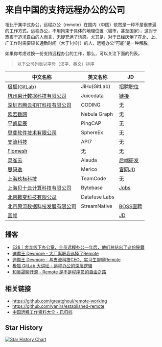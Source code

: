 # 来自中国的支持远程办公的公司

相比于集中式办公，远程办公（remote）在国内（中国）依然是一种不是很普遍的工作方式。远程办公，不用拘束于具体的地理位置（城市，甚至国家），这对于热衷于追求自由的人而言，无疑充满了诱惑。尤其是，对于已经厌倦了在北、上、广工作时需要较长通勤时间（大于1小时）的人，远程办公“可能”是一种解脱。

如果你考虑过换一份支持远程办公的工作，那么，可以关注下面的列表。

> 以下公司列表以字母（汉字、英文）排序

| 中文名称 | 英文名称 | JD |
|---|---|---|
| [极狐(GitLab)](https://gitlab.cn/) | JiHu(GitLab) | [招聘职位](https://about.gitlab.cn/careers) |
| [杭州果汁数据科技有限公司](https://juicefs.com/) | Juicedata | [链接](https://github.com/juicedata/we-are-hiring) |
| [深圳市腾云扣钉科技有限公司](https://coding.net/) | CODING | 无 |
| [欧若数网](https://nebula-graph.com.cn/) | Nebula Graph | 无 |
| [平凯星辰](https://pingcap.com/zh/) | PingCAP | 无 |
| [思斐软件技术有限公司](https://sphere-ex.com/) | SphereEx | 无 |
| [支流科技](https://www.apiseven.com/zh) | API7 | 无 |
| [Flomesh](https://flomesh.cn/) | 无 | 无 |
| [灵雀云](https://www.alauda.cn) | Alauda | [后端研发](https://app.mokahr.com/apply/lqy/2430#/jobs?zhineng=4060&page=1&department=%5B3251%5D&commitment=) |
| [思码逸](https://www.merico.cn) | Merico | [官网JD](https://merico.jobs.feishu.cn/index) |
| [上海玖标科技](https://www.teamcode.com) | TeamCode | 无 |
| [上海贝十云计算科技有限公司](https://bytebase.com) | Bytebase | [Jobs](https://bytebase.com/jobs) |
| [北京数变科技有限公司](https://databend.rs/) | Datafuse Labs | |
| [北京原流数据科技发展有限公司](http://streamnative.io) | StreamNative | [BOSS直聘](https://www.zhipin.com/gongsi/c1aae0d48be290771nd639y7FlQ~.html)|
| [圆领](https://www.yuanling.com) | | [JD](https://zhaopin.lanehub.cn/home) |

## 播客

* [E28｜舍弃线下办公室，全员远程办公一年后，他们总结出了这份秘籍](https://zuzhijinhualun.fireside.fm/28)
* [迪魔王 Devmore - 大厂离职我选择了Remote](https://www.ximalaya.com/gerenchengzhang/52069269/464122465)
* [迪魔王 Devmore - 与支流科技CEO、实习生聊聊Remote](https://www.ximalaya.com/sound/462104090)
* [极狐 GitLab 大讲坛 - 远程办公的深层逻辑](https://www.ximalaya.com/keji/54781524/475958284)
* [和吴晟聊开源 - Remote 是不是程序员的自由之路](https://www.xiaoyuzhoufm.com/episode/61d58ccf2654166e94d07d7e)

## 相关链接

* https://github.com/greatghoul/remote-working
* https://github.com/yanirs/established-remote
* [中国远程工作资料大全 - 已归档](https://github.com/greatghoul/remote-working)

## Star History

[![Star History Chart](https://api.star-history.com/svg?repos=LinuxSuRen/remote-jobs-in-china&type=Date)](https://star-history.com/#LinuxSuRen/remote-jobs-in-china&Date)
